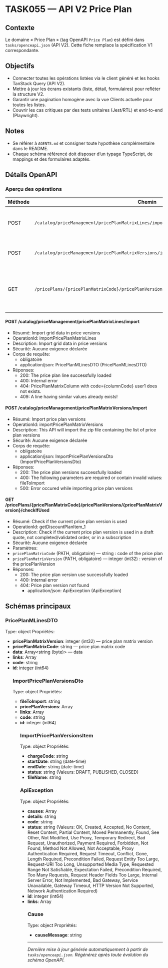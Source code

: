 # TASK055 — API V2 Price Plan

## Contexte
Le domaine « Price Plan » (tag OpenAPI `Price Plan`) est défini dans `tasks/openceapi.json` (API V2). Cette fiche remplace la spécification V1 correspondante.

## Objectifs
- Connecter toutes les opérations listées via le client généré et les hooks TanStack Query (API V2).
- Mettre à jour les écrans existants (liste, détail, formulaires) pour refléter la structure V2.
- Garantir une pagination homogène avec la vue Clients actuelle pour toutes les listes.
- Couvrir les cas critiques par des tests unitaires (Jest/RTL) et end-to-end (Playwright).

## Notes
- Se référer à `AGENTS.md` et consigner toute hypothèse complémentaire dans le README.
- Chaque schéma référencé doit disposer d’un typage TypeScript, de mappings et des formulaires adaptés.

## Détails OpenAPI

### Aperçu des opérations

| Méthode | Chemin | Résumé | OperationId |
| --- | --- | --- | --- |
| POST | `/catalog/priceManagement/pricePlanMatrixLines/import` | Import grid data in price versions | importPricePlanMatrixLines |
| POST | `/catalog/priceManagement/pricePlanMatrixVersions/import` | Import price plan versions | importPricePlanMatrixVersions |
| GET | `/pricePlans/{pricePlanMatrixCode}/pricePlanVersions/{pricePlanMatrixVersion}/checkIfUsed` | Check if the current price plan version is used | getDiscountPlanItem_1 |

#### POST /catalog/priceManagement/pricePlanMatrixLines/import

- Résumé: Import grid data in price versions
- OperationId: importPricePlanMatrixLines
- Description: Import grid data in price versions
- Sécurité: Aucune exigence déclarée
- Corps de requête:
  - obligatoire
  - application/json: PricePlanMLinesDTO (PricePlanMLinesDTO)
- Réponses:
  - 200: The price plan line successfully loaded
  - 400: Internal error
  - 404: PricePlanMatrixColumn with code={columnCode} user1 does not exists.
  - 409: A line having similar values already exists!

#### POST /catalog/priceManagement/pricePlanMatrixVersions/import

- Résumé: Import price plan versions
- OperationId: importPricePlanMatrixVersions
- Description: This API will import the zip file containing the list of price plan versions
- Sécurité: Aucune exigence déclarée
- Corps de requête:
  - obligatoire
  - application/json: ImportPricePlanVersionsDto (ImportPricePlanVersionsDto)
- Réponses:
  - 200: The price plan versions successfully loaded
  - 400: The following parameters are required or contain invalid values: fileToImport
  - 500: Error occured while importing price plan versions

#### GET /pricePlans/{pricePlanMatrixCode}/pricePlanVersions/{pricePlanMatrixVersion}/checkIfUsed

- Résumé: Check if the current price plan version is used
- OperationId: getDiscountPlanItem_1
- Description: Check if the current price plan version is used in a draft quote, not completed/validated order, or in a subscription
- Sécurité: Aucune exigence déclarée
- Paramètres:
- `pricePlanMatrixCode` (PATH, obligatoire) — string : code of the price plan 
- `pricePlanMatrixVersion` (PATH, obligatoire) — integer (int32) : version of the pricePlanVersion
- Réponses:
  - 200: The price plan version use successfully loaded
  - 400: Internal error
  - 404: Price plan version not found
    - application/json: ApiException (ApiException)

## Schémas principaux

### PricePlanMLinesDTO
Type: object
Propriétés:
- **pricePlanMatrixVersion**: integer (int32) — price plan matrix version
- **pricePlanMatrixCode**: string — price plan matrix code
- **data**: Array<string (byte)> — data
- **links**: Array<object>
- **code**: string
- **id**: integer (int64)

### ImportPricePlanVersionsDto
Type: object
Propriétés:
- **fileToImport**: string
- **pricePlanVersions**: Array<ImportPricePlanVersionsItem>
- **links**: Array<object>
- **code**: string
- **id**: integer (int64)

### ImportPricePlanVersionsItem
Type: object
Propriétés:
- **chargeCode**: string
- **startDate**: string (date-time)
- **endDate**: string (date-time)
- **status**: string (Valeurs: DRAFT, PUBLISHED, CLOSED)
- **fileName**: string

### ApiException
Type: object
Propriétés:
- **causes**: Array<Cause>
- **details**: string
- **code**: string
- **status**: string (Valeurs: OK, Created, Accepted, No Content, Reset Content, Partial Content, Moved Permanently, Found, See Other, Not Modified, Use Proxy, Temporary Redirect, Bad Request, Unauthorized, Payment Required, Forbidden, Not Found, Method Not Allowed, Not Acceptable, Proxy Authentication Required, Request Timeout, Conflict, Gone, Length Required, Precondition Failed, Request Entity Too Large, Request-URI Too Long, Unsupported Media Type, Requested Range Not Satisfiable, Expectation Failed, Precondition Required, Too Many Requests, Request Header Fields Too Large, Internal Server Error, Not Implemented, Bad Gateway, Service Unavailable, Gateway Timeout, HTTP Version Not Supported, Network Authentication Required)
- **id**: integer (int64)
- **links**: Array<object>

### Cause
Type: object
Propriétés:
- **causeMessage**: string

---

_Dernière mise à jour générée automatiquement à partir de `tasks/openceapi.json`. Régénérez après toute évolution du schéma OpenAPI._
